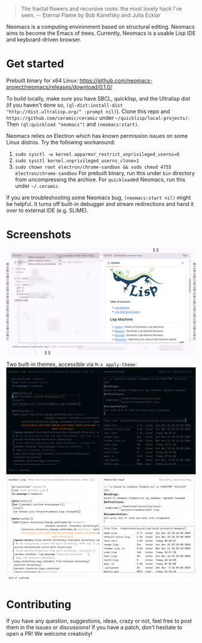 > The fractal flowers and recursive roots:
> the most lovely hack I've seen.
>                    -- Eternal Flame by Bob Kanefsky and Julia Ecklar

Neomacs is a computing environment based on structural
editing. Neomacs aims to become the Emacs of trees. Currently, Neomacs
is a usable Lisp IDE and keyboard-driven browser.

# Get started

Prebuilt binary for x64 Linux: https://github.com/neomacs-project/neomacs/releases/download/0.1.0/

To build locally, make sure you have SBCL, quicklisp, and the Ultralisp dist (if you haven't done so, `(ql-dist:install-dist "http://dist.ultralisp.org/" :prompt nil)`). Clone this repo and `https://github.com/ceramic/ceramic` under `~/quicklisp/local-projects/`. Then `(ql:quickload "neomacs")` and `(neomacs:start)`.

Neomacs relies on Electron which has known permission issues on some Linux distros. Try the following workaround:

1. `sudo sysctl -w kernel.apparmor_restrict_unprivileged_userns=0`
2. `sudo sysctl kernel.unprivileged_userns_clone=1`
3. `sudo chown root electron/chrome-sandbox && sudo chmod 4755 electron/chrome-sandbox` For prebuilt binary, run this under `bin` directory from uncompressing the archive. For `quickload`ed Neomacs, run this under `~/.ceramic`.

If you are troubleshooting some Neomacs bug, `(neomacs:start nil)` might be helpful. It turns off built-in debugger and stream redirections and hand it over to external IDE (e.g. SLIME).

# Screenshots

![Neomacs](demo.png)

Two built-in themes, accessible via `M-x apply-theme`:
![Neomacs](matrix.png)
![Neomacs](anti-matrix.png)

# Contributing

If you have any question, suggestions, ideas, crazy or not, feel free
to post them in the issues or discussions! If you have a patch, don't
hesitate to open a PR! We welcome creativity!
